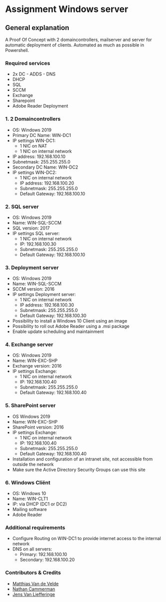 # Assignment Windows server

## General explanation

A Proof Of Concept with 2 domaincontrollers, mailserver and server for automatic deployment of clients. Automated as much as possible in Powershell.

### Required services

- 2x DC - ADDS - DNS
- DHCP
- SQL
- SCCM
- Exchange
- Sharepoint
- Adobe Reader Deployment

### 1. 2 Domaincontrollers

- OS: Windows 2019
- Primary DC Name: WIN-DC1
- IP settings WIN-DC1:
  - 1 NIC on NAT
  - 1 NIC on internal network
- IP address: 192.168.100.10
- Subnetmask: 255.255.255.0
- Secondary DC Name: WIN-DC2
- IP settings WIN-DC2:
  - 1 NIC on internal network
  - IP address: 192.168.100.20
  - Subnetmask: 255.255.255.0
  - Default Gateway: 192.168.100.10

### 2. SQL server

- OS: Windows 2019
- Name: WIN-SQL-SCCM
- SQL version: 2017
- IP settings SQL server:
  - 1 NIC on internal network
  - IP: 192.168.100.30
  - Subnetmask: 255.255.255.0
  - Default Gateway: 192.168.100.10

### 3. Deployment server

- OS: Windows 2019
- Name: WIN-SQL-SCCM
- SCCM version: 2016
- IP settings Deployment server:
  - 1 NIC on internal network
  - IP address: 192.168.100.30
  - Subnetmask: 255.255.255.0
  - Default Gateway: 192.168.100.30
- Possibility to install a Windows 10 Client using an image
- Possibility to roll out Adobe Reader using a .msi package
- Enable update scheduling and maintainment

### 4. Exchange server

- OS: Windows 2019
- Name: WIN-EXC-SHP
- Exchange version: 2016
- IP settings Exchange:
  - 1 NIC on internal network
  - IP: 192.168.100.40
  - Subnetmask: 255.255.255.0
  - Default Gateway: 192.168.100.40

### 5. SharePoint server

- OS Windows 2019
- Name: WIN-EXC-SHP
- SharePoint version: 2016
- IP settings Exchange:
  - 1 NIC on internal network
  - IP: 192.168.100.40
  - Subnetmask: 255.255.255.0
  - Default Gateway: 192.168.100.40
- Installation and configuration of an intranet site, not accessible from outside the network
- Make sure the Active Directory Security Groups can use this site

### 6. Windows Cliënt

- OS: Windows 10
- Name: WIN-CLT1
- IP: via DHCP (DC1 or DC2)
- Mailing software
- Adobe Reader

### Additional requirements

- Configure Routing on WIN-DC1 to provide internet access to the internal network
- DNS on all servers:
  - Primary: 192.168.100.10
  - Secondary: 192.168.100.20

### Contributors & Credits

- [Matthias Van de Velde](https://github.com/fpkmatthi)
- [Nathan Cammerman](https://github.com/NathanCammerman)
- [Jens Van Liefferinge](https://github.com/JensVL)

